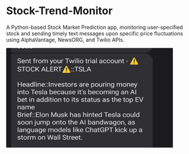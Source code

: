 # Stock-Trend-Monitor

A Python-based Stock Market Prediction app, monitoring user-specified stock and sending timely text messages upon specific price fluctuations using AlphaVantage, NewsORG, and Twilio APIs.

<img src="stock.jpg" alt="img" width="450px" height="270px">
